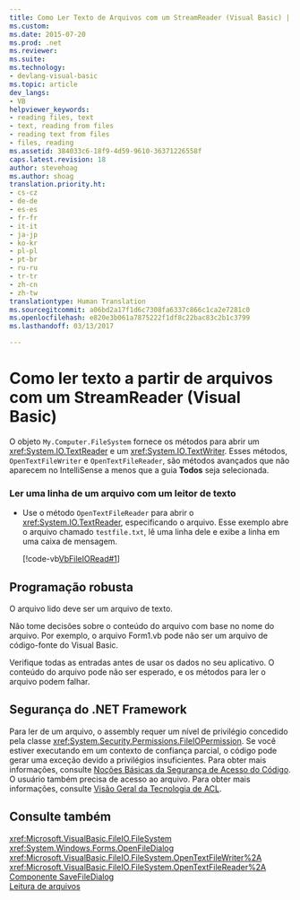 ```yaml
---
title: Como Ler Texto de Arquivos com um StreamReader (Visual Basic) | Microsoft Docs
ms.custom: 
ms.date: 2015-07-20
ms.prod: .net
ms.reviewer: 
ms.suite: 
ms.technology:
- devlang-visual-basic
ms.topic: article
dev_langs:
- VB
helpviewer_keywords:
- reading files, text
- text, reading from files
- reading text from files
- files, reading
ms.assetid: 384033c6-18f9-4d59-9610-36371226558f
caps.latest.revision: 18
author: stevehoag
ms.author: shoag
translation.priority.ht:
- cs-cz
- de-de
- es-es
- fr-fr
- it-it
- ja-jp
- ko-kr
- pl-pl
- pt-br
- ru-ru
- tr-tr
- zh-cn
- zh-tw
translationtype: Human Translation
ms.sourcegitcommit: a06bd2a17f1d6c7308fa6337c866c1ca2e7281c0
ms.openlocfilehash: e820e3b061a7875222f1df8c22bac83c2b1c3799
ms.lasthandoff: 03/13/2017

---
```

# <a name="how-to-read-text-from-files-with-a-streamreader-visual-basic"></a>Como ler texto a partir de arquivos com um StreamReader (Visual Basic)
O objeto `My.Computer.FileSystem` fornece os métodos para abrir um <xref:System.IO.TextReader> e um <xref:System.IO.TextWriter>. Esses métodos, `OpenTextFileWriter` e `OpenTextFileReader`, são métodos avançados que não aparecem no IntelliSense a menos que a guia **Todos** seja selecionada.  
  
### <a name="to-read-a-line-from-a-file-with-a-text-reader"></a>Ler uma linha de um arquivo com um leitor de texto  
  
-   Use o método `OpenTextFileReader` para abrir o <xref:System.IO.TextReader>, especificando o arquivo. Esse exemplo abre o arquivo chamado `testfile.txt`, lê uma linha dele e exibe a linha em uma caixa de mensagem.  
  
     [!code-vb[VbFileIORead#1](../../../../visual-basic/developing-apps/programming/drives-directories-files/codesnippet/VisualBasic/how-to-read-text-from-files-with-a-streamreader_1.vb)]  
  
## <a name="robust-programming"></a>Programação robusta  
 O arquivo lido deve ser um arquivo de texto.  
  
 Não tome decisões sobre o conteúdo do arquivo com base no nome do arquivo. Por exemplo, o arquivo Form1.vb pode não ser um arquivo de código-fonte do Visual Basic.  
  
 Verifique todas as entradas antes de usar os dados no seu aplicativo. O conteúdo do arquivo pode não ser esperado, e os métodos para ler o arquivo podem falhar.  
  
## <a name="net-framework-security"></a>Segurança do .NET Framework  
 Para ler de um arquivo, o assembly requer um nível de privilégio concedido pela classe <xref:System.Security.Permissions.FileIOPermission>. Se você estiver executando em um contexto de confiança parcial, o código pode gerar uma exceção devido a privilégios insuficientes. Para obter mais informações, consulte [Noções Básicas da Segurança de Acesso do Código](https://msdn.microsoft.com/library/33tceax8). O usuário também precisa de acesso ao arquivo. Para obter mais informações, consulte [Visão Geral da Tecnologia de ACL](http://msdn.microsoft.com/en-us/06fbf66d-6f02-4378-b863-b2f12e349045).  
  
## <a name="see-also"></a>Consulte também  
 <xref:Microsoft.VisualBasic.FileIO.FileSystem>   
 <xref:System.Windows.Forms.OpenFileDialog>   
 <xref:Microsoft.VisualBasic.FileIO.FileSystem.OpenTextFileWriter%2A>   
 <xref:Microsoft.VisualBasic.FileIO.FileSystem.OpenTextFileReader%2A>   
 [Componente SaveFileDialog](http://msdn.microsoft.com/library/6f5d9321-37d7-4448-ac4c-a33c42b2a766)   
 [Leitura de arquivos](../../../../visual-basic/developing-apps/programming/drives-directories-files/reading-from-files.md)
